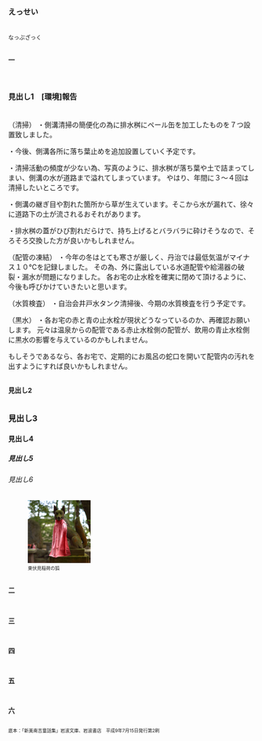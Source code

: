 <!DOCTYPE html>
<html lang="ja">
<head>
<meta charset="utf-8" />
<link rel="stylesheet" type="text/css" href="style.css" />
<style>
@page {
	font-size: 0.71rem;
	width: auto;
	height: auto;
	size: auto;
	margin-top: 5rem;
	margin-bottom: 5.3rem;
	margin-left: 3.35rem;
	margin-right: 3.35rem;
}
html {
	font-size: 0.708em;
	line-height: 1.882;
}
h1 {
	font-size: 1.35rem;
	line-height: 5.646rem;
}
h2 {
	font-size: 1.177rem;
	line-height: 3.764rem;
}
.colophon, figcaption {
	font-size: 0.82rem;
}
.author {
	font-size: 1rem;
}
</style>
<style>
</style>
<title>えっせい</title>
</head>
<body>
<h1 class="title">えっせい</h1>
<div class="author">なっぷざっく</div>
<h2><a id="midashi10">一</a></h2>

# 見出し1　[環境]報告


（清掃）
・側溝清掃の簡便化の為に排水桝にペール缶を加工したものを７つ設置致しました。

・今後、側溝各所に落ち葉止めを追加設置していく予定です。

・清掃活動の頻度が少ない為、写真のように、排水桝が落ち葉や土で詰まってしまい、側溝の水が道路まで溢れてしまっています。
やはり、年間に３～４回は清掃したいところです。


・側溝の継ぎ目や割れた箇所から草が生えています。そこから水が漏れて、徐々に道路下の土が流されるおそれがあります。


・排水桝の蓋がひび割れだらけで、持ち上げるとバラバラに砕けそうなので、そろそろ交換した方が良いかもしれません。


（配管の凍結）
・今年の冬はとても寒さが厳しく、丹治では最低気温がマイナス１０℃を記録しました。
その為、外に露出している水道配管や給湯器の破裂・漏水が問題になりました。
各お宅の止水栓を確実に閉めて頂けるように、今後も呼びかけていきたいと思います。


（水質検査）
・自治会井戸水タンク清掃後、今期の水質検査を行う予定です。


（黒水）
・各お宅の赤と青の止水栓が現状どうなっているのか、再確認お願いします。
元々は温泉からの配管である赤止水栓側の配管が、飲用の青止水栓側に黒水の影響を与えているのかもしれません。

もしそうであるなら、各お宅で、定期的にお風呂の蛇口を開いて配管内の汚れを出すようにすれば良いかもしれません。

## 見出し2
### 見出し3
#### 見出し4
##### 見出し5
###### 見出し6




<figure>
<img src="img/gon.jpg" width="128" height="128" alt="東伏見稲荷の狐">
<figcaption>東伏見稲荷の狐</figcaption>
</figure>


<h2><a id="midashi20">二</a></h2>




<h2><a id="midashi30">三</a></h2>



<h2><a id="midashi40">四</a></h2>



<h2><a id="midashi50">五</a></h2>




<h2><a id="midashi60">六</a></h2>



<p class="colophon">底本：「新美南吉童話集」岩波文庫、岩波書店　平成<span class="tcy">9</span>年<span class="tcy">7</span>月<span class="tcy">15</span>日発行第<span class="tcy">2</span>刷</p>
</body>
</html>
